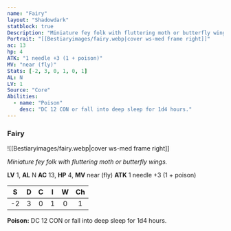```yaml
---
name: "Fairy"
layout: "Shadowdark"
statblock: true
Description: "Miniature fey folk with fluttering moth or butterfly wings."
Portrait: "[[Bestiaryimages/fairy.webp|cover ws-med frame right]]"
ac: 13
hp: 4
ATK: "1 needle +3 (1 + poison)"
MV: "near (fly)"
Stats: [-2, 3, 0, 1, 0, 1]
AL: N
LV: 1
Source: "Core"
Abilities:
  - name: "Poison"
    desc: "DC 12 CON or fall into deep sleep for 1d4 hours."
---
```


### Fairy

![[Bestiaryimages/fairy.webp|cover ws-med frame right]]

_Miniature fey folk with fluttering moth or butterfly wings._

**LV** 1, **AL** N
**AC** 13, **HP** 4, **MV** near (fly)
**ATK** 1 needle +3 (1 + poison)

|  S  |  D  |  C  |  I  |  W  |  Ch  |
|:---:|:---:|:---:|:---:|:---:|:----:|
| -2 | 3 | 0 | 1 | 0 | 1 |

**Poison:** DC 12 CON or fall into deep sleep for 1d4 hours.

